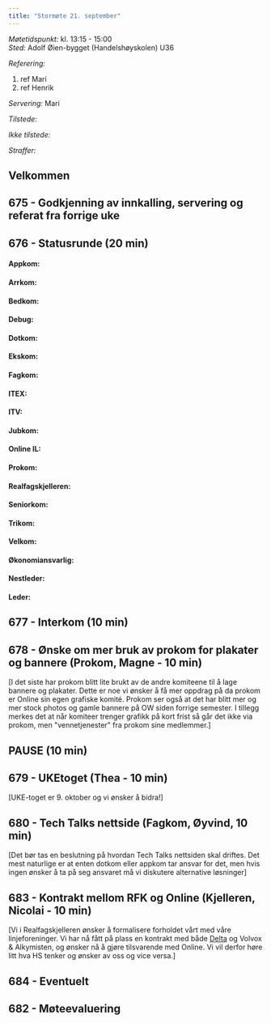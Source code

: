 ```yaml
---
title: "Stormøte 21. september"
---
```


*Møtetidspunkt:* kl. 13:15 - 15:00  
*Sted:* Adolf Øien-bygget (Handelshøyskolen) U36

*Referering:*  
1. ref Mari 
2. ref Henrik 

*Servering:* Mari

*Tilstede:* 

*Ikke tilstede:* 

*Straffer:*  

## Velkommen  

## 675 - Godkjenning av innkalling, servering og referat fra forrige uke


## 676 - Statusrunde (20 min)  

#### Appkom:  

#### Arrkom:  

#### Bedkom:  

#### Debug: 

#### Dotkom:  

#### Ekskom:  

#### Fagkom: 

#### ITEX: 

#### ITV: 

#### Jubkom:    

#### Online IL: 

#### Prokom:  

#### Realfagskjelleren:  

#### Seniorkom:  

#### Trikom:  

#### Velkom:  

#### Økonomiansvarlig: 

#### Nestleder:  

#### Leder:  


## 677 - Interkom (10 min)  


## 678 - Ønske om mer bruk av prokom for plakater og bannere (Prokom, Magne - 10 min)  
[I det siste har prokom blitt lite brukt av de andre komiteene til å lage bannere og plakater. Dette er noe vi ønsker å få mer oppdrag på da prokom er Online sin egen grafiske komité. Prokom ser også at det har blitt mer og mer stock photos og gamle bannere på OW siden forrige semester. I tillegg merkes det at når komiteer trenger grafikk på kort frist så går det ikke via prokom, men "vennetjenester" fra prokom sine medlemmer.]


## PAUSE (10 min)  

## 679 - UKEtoget (Thea - 10 min)  
[UKE-toget er 9. oktober og vi ønsker å bidra!]  

## 680 - Tech Talks nettside (Fagkom, Øyvind, 10 min)  
[Det bør tas en beslutning på hvordan Tech Talks nettsiden skal driftes. Det mest naturlige er at enten dotkom eller appkom tar ansvar for det, men hvis ingen ønsker å ta på seg ansvaret må vi diskutere alternative løsninger]  

## 683 - Kontrakt mellom RFK og Online (Kjelleren, Nicolai - 10 min)  
[Vi i Realfagskjelleren ønsker å formalisere forholdet vårt med våre linjeforeninger. Vi har nå fått på plass en kontrakt med både [Delta](https://drive.google.com/file/d/1nbqwqj4YNdpRtsHMQXmYpch9wucvMreX/view?usp=sharing) og Volvox & Alkymisten, og ønsker nå å gjøre tilsvarende med Online. Vi vil derfor høre litt hva HS tenker og ønsker av oss og vice versa.]

## 684 - Eventuelt  

## 682 - Møteevaluering